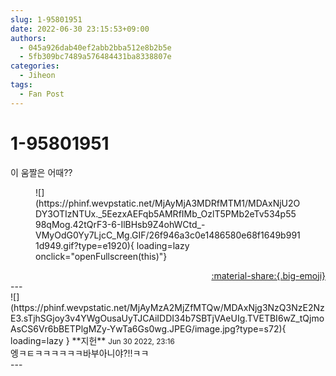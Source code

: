 ```yaml
---
slug: 1-95801951
date: 2022-06-30 23:15:53+09:00
authors:
  - 045a926dab40ef2abb2bba512e8b2b5e
  - 5fb309bc7489a576484431ba8338807e
categories:
  - Jiheon
tags:
  - Fan Post
---
```


# 1-95801951

<div class="post-container" markdown="1">
<div class="content-container md-sidebar__scrollwrap" markdown="1">

이 움짤은 어때??
<figure markdown="1">
![](https://phinf.wevpstatic.net/MjAyMjA3MDRfMTM1/MDAxNjU2ODY3OTIzNTUx._5EezxAEFqb5AMRfIMb_OzlT5PMb2eTv534p5598qMog.42tQrF3-6-IlBHsb9Z4ohWCtd_-VMyOdG0Yy7LjcC_Mg.GIF/26f946a3c0e1486580e68f1649b9911d949.gif?type=e1920){ loading=lazy onclick="openFullscreen(this)"}
</figure>


</div>
</div>

<div style="text-align: right;" markdown="1">
<a href="https://weverse.io/fromis9/fanpost/1-95801951" style="text-align: right;">:material-share:{.big-emoji}</a>
</div>
---

<div class="comments-container md-sidebar__scrollwrap" markdown="1">
<div class="comment" markdown="1">
<div class='id-container' markdown="1">
![](https://phinf.wevpstatic.net/MjAyMzA2MjZfMTQw/MDAxNjg3NzQ3NzE2NzE3.sTjhSGjoy3v4YWgOusaUyTJCAiIDDI34b7SBTjVAeUIg.TVETBI6wZ_tQjmoAsCS6Vr6bBETPlgMZy-YwTa6Gs0wg.JPEG/image.jpg?type=s72){ loading=lazy }
**<span class="artist">지헌</span>** <small>Jun 30 2022, 23:16</small><br>
</div>
<div class='comment-body' markdown="1">
엥ㅋㅌㅋㅋㅋㅋㅋㅋ바부아니야?!!ㅋㅋ
</div>
</div>
</div>
---
